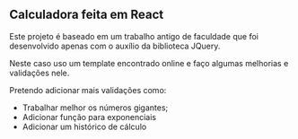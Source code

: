 ## Calculadora feita em React

Este projeto é baseado em um trabalho antigo de faculdade que foi desenvolvido apenas com o auxílio da biblioteca JQuery.

Neste caso uso um template encontrado online e faço algumas melhorias e validações nele.

Pretendo adicionar mais validações como:
- Trabalhar melhor os números gigantes;
- Adicionar função para exponenciais
- Adicionar um histórico de cálculo
